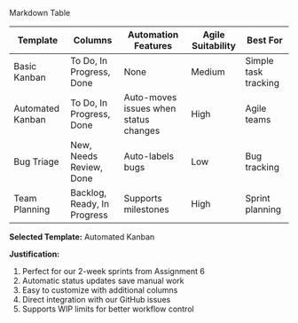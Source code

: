 Markdown Table


| Template          | Columns                     | Automation Features                  | Agile Suitability | Best For                |
|-------------------|-----------------------------|--------------------------------------|--------------------|-------------------------|
| Basic Kanban      | To Do, In Progress, Done    | None                                 | Medium             | Simple task tracking    |
| Automated Kanban  | To Do, In Progress, Done    | Auto-moves issues when status changes| High               | Agile teams             |
| Bug Triage        | New, Needs Review, Done     | Auto-labels bugs                     | Low                | Bug tracking            |
| Team Planning     | Backlog, Ready, In Progress | Supports milestones                  | High               | Sprint planning         |


**Selected Template:** Automated Kanban

**Justification:**
1. Perfect for our 2-week sprints from Assignment 6
2. Automatic status updates save manual work
3. Easy to customize with additional columns
4. Direct integration with our GitHub issues
5. Supports WIP limits for better workflow control
